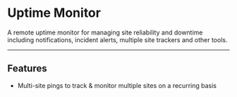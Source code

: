 # Uptime Monitor

A remote uptime monitor for managing site reliability and downtime including notifications, incident alerts, multiple site trackers and other tools.

---

## Features

- Multi-site pings to track & monitor multiple sites on a recurring basis
